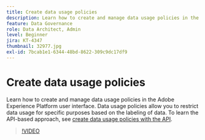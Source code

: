 ```yaml
---
title: Create data usage policies
description: Learn how to create and manage data usage policies in the Adobe Experience Platform user interface. Data usage policies allow you to restrict data usage for specific purposes based on the labeling of data. 
feature: Data Governance
role: Data Architect, Admin
level: Beginner
jira: KT-4347
thumbnail: 32977.jpg
exl-id: 7bcab1e1-6344-48bd-8622-309c9dc17df9
---
```

# Create data usage policies

Learn how to create and manage data usage policies in the Adobe Experience Platform user interface. Data usage policies allow you to restrict data usage for specific purposes based on the labeling of data. To learn the API-based approach, see [create data usage policies with the API](https://experienceleague.adobe.com/docs/experience-platform/data-governance/policies/create.html).

>[!VIDEO](https://video.tv.adobe.com/v/32977?learn=on&enablevpops)
